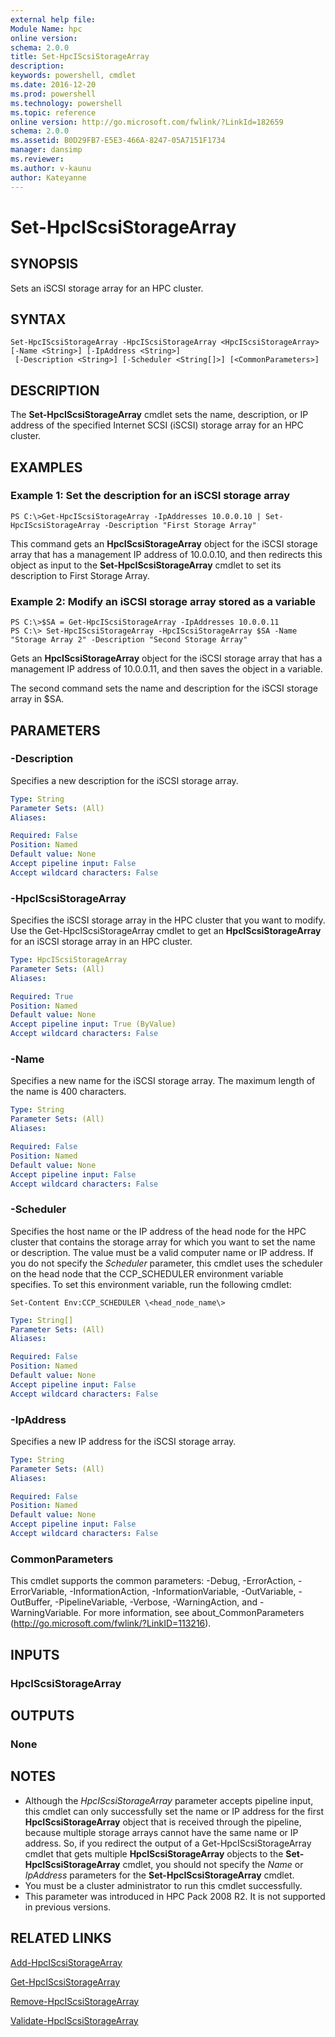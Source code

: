```yaml
---
external help file:
Module Name: hpc
online version:
schema: 2.0.0
title: Set-HpcIScsiStorageArray
description:
keywords: powershell, cmdlet
ms.date: 2016-12-20
ms.prod: powershell
ms.technology: powershell
ms.topic: reference
online version: http://go.microsoft.com/fwlink/?LinkId=182659
schema: 2.0.0
ms.assetid: B0D29FB7-E5E3-466A-8247-05A7151F1734
manager: dansimp
ms.reviewer:
ms.author: v-kaunu
author: Kateyanne
---
```


# Set-HpcIScsiStorageArray

## SYNOPSIS
Sets an iSCSI storage array for an HPC cluster.

## SYNTAX

```
Set-HpcIScsiStorageArray -HpcIScsiStorageArray <HpcIScsiStorageArray> [-Name <String>] [-IpAddress <String>]
 [-Description <String>] [-Scheduler <String[]>] [<CommonParameters>]
```

## DESCRIPTION
The **Set-HpcIScsiStorageArray** cmdlet sets the name, description, or IP address of the specified Internet SCSI (iSCSI) storage array for an HPC cluster.

## EXAMPLES

### Example 1: Set the description for an iSCSI storage array
```
PS C:\>Get-HpcIScsiStorageArray -IpAddresses 10.0.0.10 | Set-HpcIScsiStorageArray -Description "First Storage Array"
```

This command gets an **HpcIScsiStorageArray** object for the iSCSI storage array that has a management IP address of 10.0.0.10, and then redirects this object as input to the **Set-HpcIScsiStorageArray** cmdlet to set its description to First Storage Array.

### Example 2: Modify an iSCSI storage array stored as a variable
```
PS C:\>$SA = Get-HpcIScsiStorageArray -IpAddresses 10.0.0.11
PS C:\> Set-HpcIScsiStorageArray -HpcIScsiStorageArray $SA -Name "Storage Array 2" -Description "Second Storage Array"
```

Gets an **HpcIScsiStorageArray** object for the iSCSI storage array that has a management IP address of 10.0.0.11, and then saves the object in a variable.

The second command sets the name and description for the iSCSI storage array in $SA.

## PARAMETERS

### -Description
Specifies a new description for the iSCSI storage array.

```yaml
Type: String
Parameter Sets: (All)
Aliases:

Required: False
Position: Named
Default value: None
Accept pipeline input: False
Accept wildcard characters: False
```

### -HpcIScsiStorageArray
Specifies the iSCSI storage array in the HPC cluster that you want to modify.
Use the Get-HpcIScsiStorageArray cmdlet to get an **HpcIScsiStorageArray** for an iSCSI storage array in an HPC cluster.

```yaml
Type: HpcIScsiStorageArray
Parameter Sets: (All)
Aliases:

Required: True
Position: Named
Default value: None
Accept pipeline input: True (ByValue)
Accept wildcard characters: False
```

### -Name
Specifies a new name for the iSCSI storage array.
The maximum length of the name is 400 characters.

```yaml
Type: String
Parameter Sets: (All)
Aliases:

Required: False
Position: Named
Default value: None
Accept pipeline input: False
Accept wildcard characters: False
```

### -Scheduler
Specifies the host name or the IP address of the head node for the HPC cluster that contains the storage array for which you want to set the name or description.
The value must be a valid computer name or IP address.
If you do not specify the *Scheduler* parameter, this cmdlet uses the scheduler on the head node that the CCP_SCHEDULER environment variable specifies.
To set this environment variable, run the following cmdlet:

`Set-Content Env:CCP_SCHEDULER \<head_node_name\>`

```yaml
Type: String[]
Parameter Sets: (All)
Aliases:

Required: False
Position: Named
Default value: None
Accept pipeline input: False
Accept wildcard characters: False
```

### -IpAddress
Specifies a new IP address for the iSCSI storage array.

```yaml
Type: String
Parameter Sets: (All)
Aliases:

Required: False
Position: Named
Default value: None
Accept pipeline input: False
Accept wildcard characters: False
```

### CommonParameters
This cmdlet supports the common parameters: -Debug, -ErrorAction, -ErrorVariable, -InformationAction, -InformationVariable, -OutVariable, -OutBuffer, -PipelineVariable, -Verbose, -WarningAction, and -WarningVariable. For more information, see about_CommonParameters (http://go.microsoft.com/fwlink/?LinkID=113216).

## INPUTS

### HpcIScsiStorageArray

## OUTPUTS

### None

## NOTES
* Although the *HpcIScsiStorageArray* parameter accepts pipeline input, this cmdlet can only successfully set the name or IP address for the first **HpcIScsiStorageArray** object that is received through the pipeline, because multiple storage arrays cannot have the same name or IP address. So, if you redirect the output of a Get-HpcIScsiStorageArray cmdlet that gets multiple **HpcIScsiStorageArray** objects to the **Set-HpcIScsiStorageArray** cmdlet, you should not specify the *Name* or *IpAddress* parameters for the **Set-HpcIScsiStorageArray** cmdlet.
* You must be a cluster administrator to run this cmdlet successfully.
* This parameter was introduced in HPC Pack 2008 R2. It is not supported in previous versions.

## RELATED LINKS

[Add-HpcIScsiStorageArray](./Add-HpcIScsiStorageArray.md)

[Get-HpcIScsiStorageArray](./Get-HpcIScsiStorageArray.md)

[Remove-HpcIScsiStorageArray](./Remove-HpcIScsiStorageArray.md)

[Validate-HpcIScsiStorageArray](./Validate-HpcIScsiStorageArray.md)
